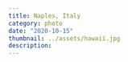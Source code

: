 ```yaml
---
title: Naples, Italy
category: photo
date: "2020-10-15"
thumbnail: ../assets/hawaii.jpg
description: 
---
```


